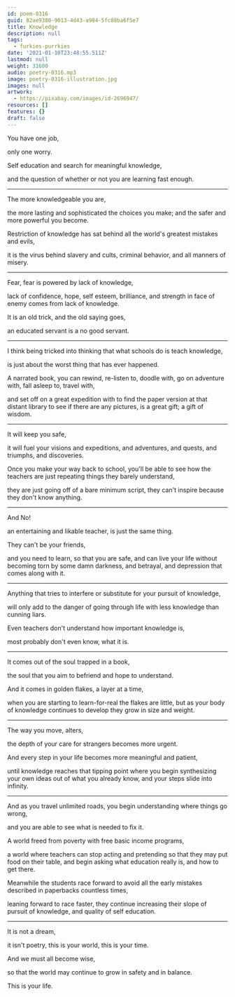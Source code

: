 ```yaml
---
id: poem-0316
guid: 82ae9380-9013-4d43-a984-5fc88ba6f5e7
title: Knowledge
description: null
tags:
  - furkies-purrkies
date: '2021-01-10T23:48:55.511Z'
lastmod: null
weight: 31600
audio: poetry-0316.mp3
image: poetry-0316-illustration.jpg
images: null
artwork:
  - https://pixabay.com/images/id-2696947/
resources: []
features: {}
draft: false
---
```


You have one job,

only one worry.

Self education and search for meaningful knowledge,

and the question of whether or not you are learning fast enough.

---

The more knowledgeable you are,

the more lasting and sophisticated the choices you make; and the safer and more powerful you become.

Restriction of knowledge has sat behind all the world's greatest mistakes and evils,

it is the virus behind slavery and cults, criminal behavior, and all manners of misery.

---

Fear, fear is powered by lack of knowledge,

lack of confidence, hope, self esteem, brilliance, and strength in face of enemy comes from lack of knowledge.

It is an old trick, and the old saying goes,

an educated servant is a no good servant.

---

I think being tricked into thinking that what schools do is teach knowledge,

is just about the worst thing that has ever happened.

A narrated book, you can rewind, re-listen to, doodle with, go on adventure with, fall asleep to, travel with,

and set off on a great expedition with to find the paper version at that distant library to see if there are any pictures, is a great gift; a gift of wisdom.

---

It will keep you safe,

it will fuel your visions and expeditions, and adventures, and quests, and triumphs, and discoveries.

Once you make your way back to school, you'll be able to see how the teachers are just repeating things they barely understand,

they are just going off of a bare minimum script, they can't inspire because they don't know anything.

---

And No!

an entertaining and likable teacher, is just the same thing.

They can't be your friends,

and you need to learn, so that you are safe, and can live your life without becoming torn by some damn darkness, and betrayal, and depression that comes along with it.

---

Anything that tries to interfere or substitute for your pursuit of knowledge,

will only add to the danger of going through life with less knowledge than cunning liars.

Even teachers don't understand how important knowledge is,

most probably don't even know, what it is.

---

It comes out of the soul trapped in a book,

the soul that you aim to befriend and hope to understand.

And it comes in golden flakes, a layer at a time,

when you are starting to learn-for-real the flakes are little, but as your body of knowledge continues to develop they grow in size and weight.

---

The way you move, alters,

the depth of your care for strangers becomes more urgent.

And every step in your life becomes more meaningful and patient,

until knowledge reaches that tipping point where you begin synthesizing your own ideas out of what you already know, and your steps slide into infinity.

---

And as you travel unlimited roads, you begin understanding where things go wrong,

and you are able to see what is needed to fix it.

A world freed from poverty with free basic income programs,

a world where teachers can stop acting and pretending so that they may put food on their table, and begin asking what education really is, and how to get there.

Meanwhile the students race forward to avoid all the early mistakes described in paperbacks countless times,

leaning forward to race faster, they continue increasing their slope of pursuit of knowledge, and quality of self education.

---

It is not a dream,

it isn't poetry, this is your world, this is your time.

And we must all become wise,

so that the world may continue to grow in safety and in balance.

This is your life.
